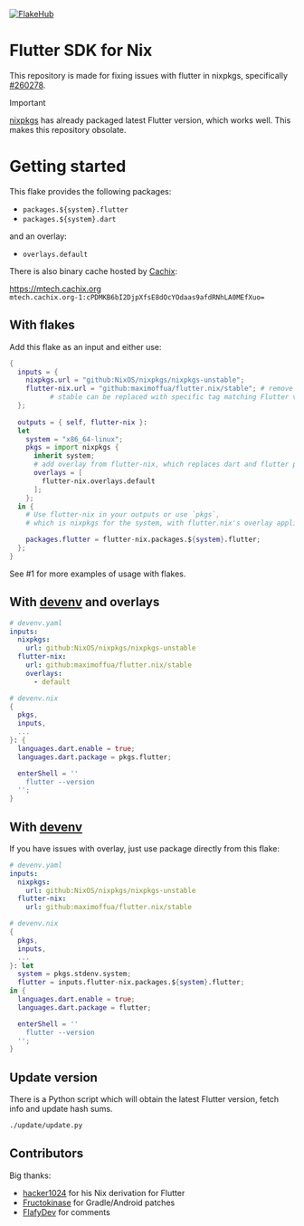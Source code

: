 [![FlakeHub](https://img.shields.io/endpoint?url=https://flakehub.com/f/maximoffua/flutter.nix/badge)](https://flakehub.com/flake/maximoffua/flutter.nix)

# Flutter SDK for Nix

This repository is made for fixing issues with flutter in nixpkgs, specifically [#260278](https://github.com/NixOS/nixpkgs/issues/260278).

> [!IMPORTANT]
> [nixpkgs](https://github.com/NixOS/nixpkgs/pull/336650) has already packaged latest Flutter version, which works well. This makes this repository obsolate.

# Getting started

This flake provides the following packages:

- `packages.${system}.flutter`
- `packages.${system}.dart`

and an overlay:

- `overlays.default`

There is also binary cache hosted by [Cachix](https://mtech.cachix.org):

https://mtech.cachix.org  
`mtech.cachix.org-1:cPDMKB6bI2DjpXfsE8dOcYOdaas9afdRNhLA0MEfXuo=`

## With flakes

Add this flake as an input and either use:

```nix
{
  inputs = {
    nixpkgs.url = "github:NixOS/nixpkgs/nixpkgs-unstable";
    flutter-nix.url = "github:maximoffua/flutter.nix/stable"; # remove `/stable` to use main branch
          # stable can be replaced with specific tag matching Flutter versions, e.g. 3.16.7
  };
 
  outputs = { self, flutter-nix }:
  let
    system = "x86_64-linux";
    pkgs = import nixpkgs {
      inherit system;
      # add overlay from flutter-nix, which replaces dart and flutter packages
      overlays = [
        flutter-nix.overlays.default
      ];
    };
  in {
    # Use flutter-nix in your outputs or use `pkgs`,
    # which is nixpkgs for the system, with flutter.nix's overlay applied.

    packages.flutter = flutter-nix.packages.${system}.flutter;
  };
}
```

See #1 for more examples of usage with flakes.

## With [devenv](https://devenv.sh) and overlays

```yaml
# devenv.yaml
inputs:
  nixpkgs:
    url: github:NixOS/nixpkgs/nixpkgs-unstable
  flutter-nix:
    url: github:maximoffua/flutter.nix/stable
    overlays:
      - default
```

```nix
# devenv.nix
{
  pkgs,
  inputs,
  ...
}: {
  languages.dart.enable = true;
  languages.dart.package = pkgs.flutter;

  enterShell = ''
    flutter --version
  '';
}
```

## With [devenv](https://devenv.sh)

If you have issues with overlay, just use package directly from this flake:

```yaml
# devenv.yaml
inputs:
  nixpkgs:
    url: github:NixOS/nixpkgs/nixpkgs-unstable
  flutter-nix:
    url: github:maximoffua/flutter.nix/stable
```

```nix
# devenv.nix
{
  pkgs,
  inputs,
  ...
}: let
  system = pkgs.stdenv.system;
  flutter = inputs.flutter-nix.packages.${system}.flutter;
in {
  languages.dart.enable = true;
  languages.dart.package = flutter;

  enterShell = ''
    flutter --version
  '';
}
```

## Update version

There is a Python script which will obtain the latest Flutter version, fetch info and update hash sums.

```sh
./update/update.py
```

## Contributors

Big thanks:

- [hacker1024](https://github.com/hacker1024/nixpkgs/tree/feature/flutter-from-source) for his Nix derivation for Flutter
- [Fructokinase](https://github.com/Fructokinase/nixpkgs/tree/flutter) for Gradle/Android patches
- [FlafyDev](https://github.com/NixOS/nixpkgs/pull/262789#issuecomment-1853882072) for comments

